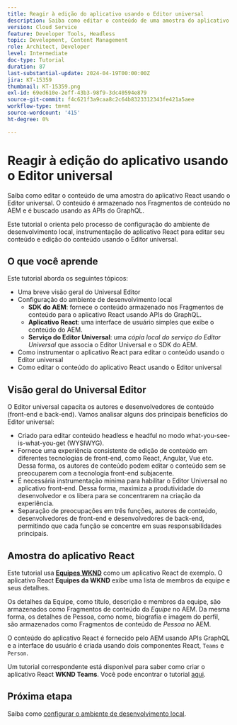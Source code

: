 ```yaml
---
title: Reagir à edição do aplicativo usando o Editor universal
description: Saiba como editar o conteúdo de uma amostra do aplicativo React usando o Editor universal.
version: Cloud Service
feature: Developer Tools, Headless
topic: Development, Content Management
role: Architect, Developer
level: Intermediate
doc-type: Tutorial
duration: 87
last-substantial-update: 2024-04-19T00:00:00Z
jira: KT-15359
thumbnail: KT-15359.png
exl-id: 69ed610e-2eff-43b3-98f9-3dc40594e879
source-git-commit: f4c621f3a9caa8c2c64b8323312343fe421a5aee
workflow-type: tm+mt
source-wordcount: '415'
ht-degree: 0%

---
```


# Reagir à edição do aplicativo usando o Editor universal

Saiba como editar o conteúdo de uma amostra do aplicativo React usando o Editor universal. O conteúdo é armazenado nos Fragmentos de conteúdo no AEM e é buscado usando as APIs do GraphQL.

Este tutorial o orienta pelo processo de configuração do ambiente de desenvolvimento local, instrumentação do aplicativo React para editar seu conteúdo e edição do conteúdo usando o Editor universal.

## O que você aprende

Este tutorial aborda os seguintes tópicos:

- Uma breve visão geral do Universal Editor
- Configuração do ambiente de desenvolvimento local
   - **SDK do AEM**: fornece o conteúdo armazenado nos Fragmentos de conteúdo para o aplicativo React usando APIs do GraphQL.
   - **Aplicativo React**: uma interface de usuário simples que exibe o conteúdo do AEM.
   - **Serviço do Editor Universal**: uma _cópia local do serviço do Editor Universal_ que associa o Editor Universal e o SDK do AEM.
- Como instrumentar o aplicativo React para editar o conteúdo usando o Editor universal
- Como editar o conteúdo do aplicativo React usando o Editor universal


## Visão geral do Universal Editor

O Editor universal capacita os autores e desenvolvedores de conteúdo (front-end e back-end). Vamos analisar alguns dos principais benefícios do Editor universal:

- Criado para editar conteúdo headless e headful no modo what-you-see-is-what-you-get (WYSIWYG).
- Fornece uma experiência consistente de edição de conteúdo em diferentes tecnologias de front-end, como React, Angular, Vue etc. Dessa forma, os autores de conteúdo podem editar o conteúdo sem se preocuparem com a tecnologia front-end subjacente.
- É necessária instrumentação mínima para habilitar o Editor Universal no aplicativo front-end. Dessa forma, maximiza a produtividade do desenvolvedor e os libera para se concentrarem na criação da experiência.
- Separação de preocupações em três funções, autores de conteúdo, desenvolvedores de front-end e desenvolvedores de back-end, permitindo que cada função se concentre em suas responsabilidades principais.


## Amostra do aplicativo React

Este tutorial usa [**Equipes WKND**](https://github.com/adobe/aem-guides-wknd-graphql/tree/main/basic-tutorial#react-app---basic-tutorial---teampersons) como um aplicativo React de exemplo. O aplicativo React **Equipes da WKND** exibe uma lista de membros da equipe e seus detalhes.

Os detalhes da Equipe, como título, descrição e membros da equipe, são armazenados como Fragmentos de conteúdo da _Equipe_ no AEM. Da mesma forma, os detalhes de Pessoa, como nome, biografia e imagem do perfil, são armazenados como Fragmentos de conteúdo de _Pessoa_ no AEM.

O conteúdo do aplicativo React é fornecido pelo AEM usando APIs GraphQL e a interface do usuário é criada usando dois componentes React, `Teams` e `Person`.

Um tutorial correspondente está disponível para saber como criar o aplicativo React **WKND Teams**. Você pode encontrar o tutorial [aqui](https://experienceleague.adobe.com/en/docs/experience-manager-learn/getting-started-with-aem-headless/graphql/multi-step/overview).

## Próxima etapa

Saiba como [configurar o ambiente de desenvolvimento local](./local-development-setup.md).
